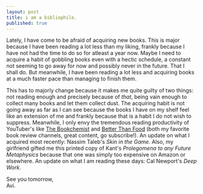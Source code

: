 ```yaml
---
layout: post
title: i am a bibliophile.
published: true
---
```

Lately, I have come to be afraid of acquiring new books. This is major because I have been reading a lot less than my liking, frankly because I have not had the time to do so for atleast a year now. Maybe I need to acquire a habit of gobbling books even with a hectic schedule, a constant not seeming to go away for now and possibly never in the future. That I shall do. But meanwhile, I have been reading a lot less and acquiring books at a much faster pace than managing to finish them.

This has to majorly change because it makes me quite guilty of two things: not reading enough and precisely because of _that_, being vain enough to collect many books and let them collect dust. The acquiring habit is not going away as far as I can see because the books I have on my shelf feel like an extension of me and frankly because that is a habit I do not wish to suppress. Meanwhile, I only envy the tremendous reading productivity of YouTuber's like [The Bookchemist](https://www.youtube.com/channel/UCWE-DhzTZqCGu_uZmVBOgig "YouTube page for The_Bookchemist") and [Better Than Food](https://www.youtube.com/user/booksbetterthanfood/featured "YouTube page for Better Than Food: Book Reviews") (both my favorite book review channels, great content, go subscribe!). An update on what  I acquired most recently: Nassim Taleb's _Skin in the Game_. Also, my girlfriend gifted me this printed copy of Kant's _Prolegomena to any Future Metaphysics_ because that one was simply too expensive on Amazon or elsewhere. An update on what I am reading these days: Cal Newport's _Deep Work_.

See you tomorrow,  
Avi.
